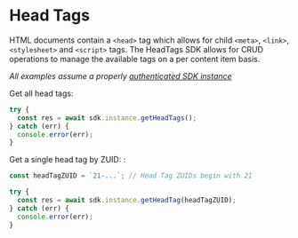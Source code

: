 # Head Tags

HTML documents contain a `<head>` tag which allows for child `<meta>`, `<link>`, `<stylesheet>` and `<script>` tags. The HeadTags SDK allows for CRUD operations to manage the available tags on a per content item basis.

_All examples assume a properly_ [_authenticated SDK instance_](../instantiation.md)

Get all head tags:

```javascript
try {
  const res = await sdk.instance.getHeadTags();
} catch (err) {
  console.error(err);
}
```

Get a single head tag by ZUID: :

```javascript
const headTagZUID = `21-...`; // Head Tag ZUIDs begin with 21

try {
  const res = await sdk.instance.getHeadTag(headTagZUID);
} catch (err) {
  console.error(err);
}
```
